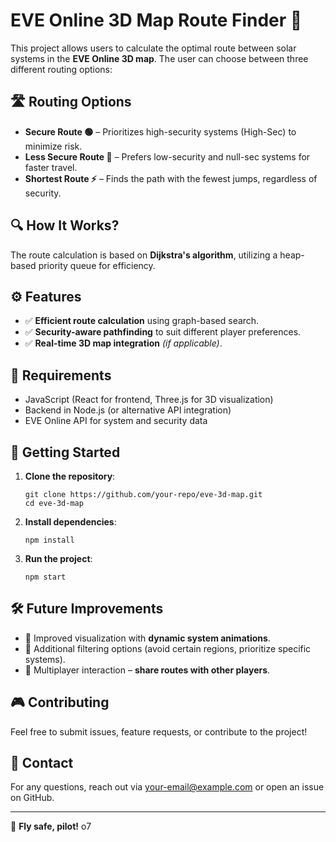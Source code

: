 <h1>EVE Online 3D Map Route Finder 🚀</h1>

<p>This project allows users to calculate the optimal route between solar systems in the <strong>EVE Online 3D map</strong>. The user can choose between three different routing options:</p>

<h2>🛣 Routing Options</h2>
<ul>
<li><strong>Secure Route 🟢</strong> – Prioritizes high-security systems (High-Sec) to minimize risk.</li>
<li><strong>Less Secure Route 🔴</strong> – Prefers low-security and null-sec systems for faster travel.</li>
<li><strong>Shortest Route ⚡</strong> – Finds the path with the fewest jumps, regardless of security.</li>
</ul>

<h2>🔍 How It Works?</h2>
<p>The route calculation is based on <strong>Dijkstra's algorithm</strong>, utilizing a heap-based priority queue for efficiency.</p>

<h2>⚙️ Features</h2>
<ul>
<li>✅ <strong>Efficient route calculation</strong> using graph-based search.</li>
<li>✅ <strong>Security-aware pathfinding</strong> to suit different player preferences.</li>
<li>✅ <strong>Real-time 3D map integration</strong> <em>(if applicable)</em>.</li>
</ul>

<h2>📜 Requirements</h2>
<ul>
<li>JavaScript (React for frontend, Three.js for 3D visualization)</li>
<li>Backend in Node.js (or alternative API integration)</li>
<li>EVE Online API for system and security data</li>
</ul>

<h2>🚀 Getting Started</h2>
<ol>
<li><strong>Clone the repository</strong>:
<pre><code>git clone https://github.com/your-repo/eve-3d-map.git
cd eve-3d-map</code></pre>
</li>
<li><strong>Install dependencies</strong>:
<pre><code>npm install</code></pre>
</li>
<li><strong>Run the project</strong>:
<pre><code>npm start</code></pre>
</li>
</ol>

<h2>🛠 Future Improvements</h2>
<ul>
<li>🔹 Improved visualization with <strong>dynamic system animations</strong>.</li>
<li>🔹 Additional filtering options (avoid certain regions, prioritize specific systems).</li>
<li>🔹 Multiplayer interaction – <strong>share routes with other players</strong>.</li>
</ul>

<h2>🎮 Contributing</h2>
<p>Feel free to submit issues, feature requests, or contribute to the project!</p>

<h2>📧 Contact</h2>
<p>For any questions, reach out via <a href="mailto:your-email@example.com">your-email@example.com</a> or open an issue on GitHub.</p>

<hr>

<p>🚀 <strong>Fly safe, pilot!</strong> o7</p>

